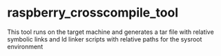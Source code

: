 # raspberry_crosscompile_tool
This tool runs on the target machine and generates a tar file with relative symbolic links and ld linker scripts with relative paths for the sysroot environment

